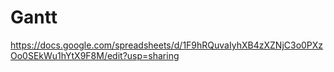 # Gantt


https://docs.google.com/spreadsheets/d/1F9hRQuvaIyhXB4zXZNjC3o0PXzOo0SEkWu1hYtX9F8M/edit?usp=sharing
